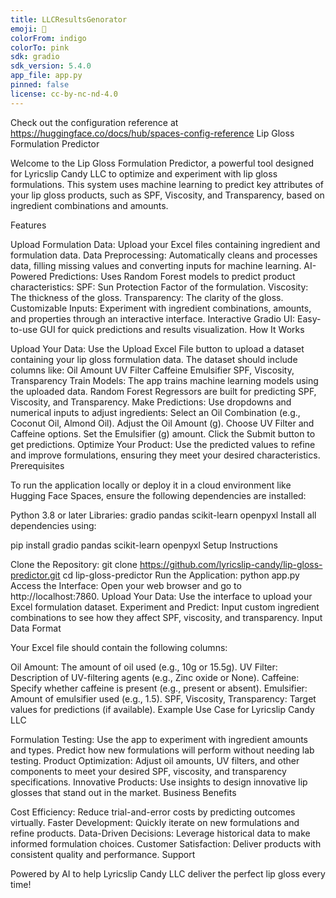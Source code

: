 ```yaml
---
title: LLCResultsGenorator
emoji: 🐠
colorFrom: indigo
colorTo: pink
sdk: gradio
sdk_version: 5.4.0
app_file: app.py
pinned: false
license: cc-by-nc-nd-4.0
---
```


Check out the configuration reference at https://huggingface.co/docs/hub/spaces-config-reference
Lip Gloss Formulation Predictor

Welcome to the Lip Gloss Formulation Predictor, a powerful tool designed for Lyricslip Candy LLC to optimize and experiment with lip gloss formulations. This system uses machine learning to predict key attributes of your lip gloss products, such as SPF, Viscosity, and Transparency, based on ingredient combinations and amounts.

Features

Upload Formulation Data: Upload your Excel files containing ingredient and formulation data.
Data Preprocessing: Automatically cleans and processes data, filling missing values and converting inputs for machine learning.
AI-Powered Predictions: Uses Random Forest models to predict product characteristics:
SPF: Sun Protection Factor of the formulation.
Viscosity: The thickness of the gloss.
Transparency: The clarity of the gloss.
Customizable Inputs: Experiment with ingredient combinations, amounts, and properties through an interactive interface.
Interactive Gradio UI: Easy-to-use GUI for quick predictions and results visualization.
How It Works

Upload Your Data:
Use the Upload Excel File button to upload a dataset containing your lip gloss formulation data.
The dataset should include columns like:
Oil Amount
UV Filter
Caffeine
Emulsifier
SPF, Viscosity, Transparency
Train Models:
The app trains machine learning models using the uploaded data.
Random Forest Regressors are built for predicting SPF, Viscosity, and Transparency.
Make Predictions:
Use dropdowns and numerical inputs to adjust ingredients:
Select an Oil Combination (e.g., Coconut Oil, Almond Oil).
Adjust the Oil Amount (g).
Choose UV Filter and Caffeine options.
Set the Emulsifier (g) amount.
Click the Submit button to get predictions.
Optimize Your Product:
Use the predicted values to refine and improve formulations, ensuring they meet your desired characteristics.
Prerequisites

To run the application locally or deploy it in a cloud environment like Hugging Face Spaces, ensure the following dependencies are installed:

Python 3.8 or later
Libraries:
gradio
pandas
scikit-learn
openpyxl
Install all dependencies using:

pip install gradio pandas scikit-learn openpyxl
Setup Instructions

Clone the Repository:
git clone https://github.com/lyricslip-candy/lip-gloss-predictor.git
cd lip-gloss-predictor
Run the Application:
python app.py
Access the Interface:
Open your web browser and go to http://localhost:7860.
Upload Your Data:
Use the interface to upload your Excel formulation dataset.
Experiment and Predict:
Input custom ingredient combinations to see how they affect SPF, viscosity, and transparency.
Input Data Format

Your Excel file should contain the following columns:

Oil Amount: The amount of oil used (e.g., 10g or 15.5g).
UV Filter: Description of UV-filtering agents (e.g., Zinc oxide or None).
Caffeine: Specify whether caffeine is present (e.g., present or absent).
Emulsifier: Amount of emulsifier used (e.g., 1.5).
SPF, Viscosity, Transparency: Target values for predictions (if available).
Example Use Case for Lyricslip Candy LLC

Formulation Testing:
Use the app to experiment with ingredient amounts and types.
Predict how new formulations will perform without needing lab testing.
Product Optimization:
Adjust oil amounts, UV filters, and other components to meet your desired SPF, viscosity, and transparency specifications.
Innovative Products:
Use insights to design innovative lip glosses that stand out in the market.
Business Benefits

Cost Efficiency: Reduce trial-and-error costs by predicting outcomes virtually.
Faster Development: Quickly iterate on new formulations and refine products.
Data-Driven Decisions: Leverage historical data to make informed formulation choices.
Customer Satisfaction: Deliver products with consistent quality and performance.
Support

Powered by AI to help Lyricslip Candy LLC deliver the perfect lip gloss every time!
